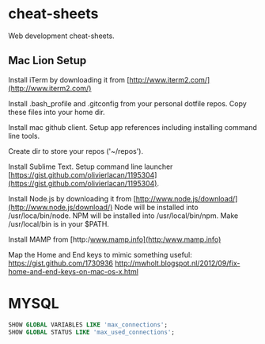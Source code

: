 cheat-sheets
============

Web development cheat-sheets.


## Mac Lion Setup

Install iTerm by downloading it from [http://www.iterm2.com/](http://www.iterm2.com/)

Install .bash_profile and .gitconfig from your personal dotfile repos. Copy these files into your home dir.

Install mac github client. Setup app references including installing command line tools.

Create dir to store your repos ('~/repos').

Install Sublime Text.
Setup command line launcher [https://gist.github.com/olivierlacan/1195304](https://gist.github.com/olivierlacan/1195304).

Install Node.js by downloading it from [http://www.node.js/download/](http://www.node.js/download/)
Node will be installed into /usr/loca/bin/node. NPM will be installed into /usr/local/bin/npm. Make /usr/local/bin is in your $PATH.

Install MAMP from [http:/www.mamp.info](http:/www.mamp.info)

Map the Home and End keys to mimic something useful:
https://gist.github.com/1730936
http://mwholt.blogspot.nl/2012/09/fix-home-and-end-keys-on-mac-os-x.html

# MYSQL

```sql
SHOW GLOBAL VARIABLES LIKE 'max_connections';
SHOW GLOBAL STATUS LIKE 'max_used_connections';
```
